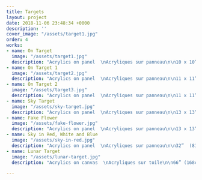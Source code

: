 ```yaml
---
title: Targets
layout: project
date: 2018-11-06 23:48:34 +0000
description: ''
cover_image: "/assets/target1.jpg"
order: 4
works:
- name: On Target
  image: "/assets/target1.jpg"
  description: "Acrylics on panel  \nAcryliques sur panneau\n\n10 x 10” (25 x 25cm)\n\n2016"
- name: On Target 1
  image: "/assets/target2.jpg"
  description: "Acrylics on panel  \nAcryliques sur panneau\n\n11 x 11”  (25 x 25cm)\n\n2017"
- name: On Target 2
  image: "/assets/target3.jpg"
  description: "Acrylics on panel  \nAcryliques sur panneau\n\n11 x 11”  (25 x 25cm)\n\n2017"
- name: Sky Target
  image: "/assets/sky-target.jpg"
  description: "Acrylics on panel  \nAcryliques sur panneau\n\n13 x 13”  (25 x 25cm)\n\n2017"
- name: Fake Flower
  image: "/assets/fake-flower.jpg"
  description: "Acrylics on panel  \nAcryliques sur panneau\n\n13 x 13”  (25 x 25cm)\n\n2017"
- name: Sky in Red, White and Blue
  image: "/assets/sky-in-red.jpg"
  description: "Acrylics on panel  \nAcryliques sur panneau\n\n32”  (81cm)\n\n2017"
- name: Lunar Target
  image: "/assets/lunar-target.jpg"
  description: "Acrylics on canvas  \nAcryliques sur toile\n\n66” (168cm)\n\n2018"

---
```


